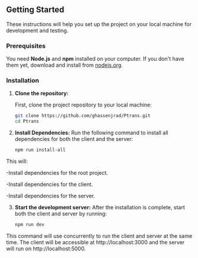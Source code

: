 ## Getting Started

These instructions will help you set up the project on your local machine for development and testing.

### Prerequisites

You need **Node.js** and **npm** installed on your computer. If you don't have them yet, download and install from [nodejs.org](https://nodejs.org/).

### Installation

1. **Clone the repository:**

   First, clone the project repository to your local machine:
   ```bash
   git clone https://github.com/ghassenjrad/Ptrans.git
   cd Ptrans

2. **Install Dependencies:**
    Run the following command to install all dependencies for both the client and the server:
   ```bash
   npm run install-all

This will:

-Install dependencies for the root project.

-Install dependencies for the client.

-Install dependencies for the server.


3. **Start the development server:**
    After the installation is complete, start both the client and server by running:
    ```bash
    npm run dev

This command will use concurrently to run the client and server at the same time. The client will be accessible at http://localhost:3000 and the server will run on http://localhost:5000.


